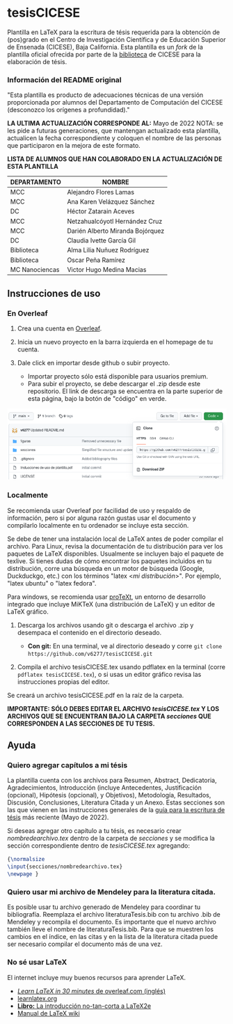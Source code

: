 # tesisCICESE
Plantilla en LaTeX para la escritura de tésis requerida para la obtención de (pos)grado en el Centro de Investigación Científica y de Educación Superior de Ensenada (CICESE), Baja California. Esta plantilla es un *fork* de la plantilla oficial ofrecida por parte de la [biblioteca][biblio-cicese] de CICESE para la elaboración de tésis. 


### Información del README original
"Esta plantilla es producto de adecuaciones técnicas de una versión proporcionada por alumnos del Departamento de Computación del CICESE (desconozco los orígenes a profundidad)."

**LA ULTIMA ACTUALIZACIÓN CORRESPONDE AL:** Mayo de 2022
NOTA: se les pide a futuras generaciones, que mantengan actualizado esta plantilla, actualicen la fecha correspondiente y coloquen el nombre de las personas que participaron en la mejora de este formato.

**LISTA DE ALUMNOS QUE HAN COLABORADO EN LA ACTUALIZACIÓN DE ESTA PLANTILLA**

| DEPARTAMENTO | NOMBRE                 |
|--------------|------------------------|
| MCC | Alejandro Flores Lamas |  
| MCC | Ana Karen Velázquez Sánchez |  
| DC | Héctor Zatarain Aceves |
| MCC | Netzahualcóyotl Hernández Cruz |
| MCC	| Darién Alberto Miranda Bojórquez |
| DC | Claudia Ivette García Gil |
| Biblioteca | Alma Lilia Nuñuez Rodríguez |
| Biblioteca | Oscar Peña Ramírez |
| MC Nanociencas | Victor Hugo Medina Macias |
  

## Instrucciones de uso

### En Overleaf
1. Crea una cuenta en [Overleaf][overleaf].

2. Inicia un nuevo proyecto en la barra izquierda en el homepage de tu cuenta.

3. Dale click en importar desde github o subir proyecto.
   * Importar proyecto sólo está disponible para usuarios premium.
   * Para subir el proyecto, se debe descargar el .zip desde este repositorio. El link de descarga se encuentra en la parte superior de esta página, bajo la botón de "código" en verde.

![Posición del link de descarga](./figuras/descarga.png)

### Localmente
Se recomienda usar Overleaf por facilidad de uso y respaldo de información, pero si por alguna razón gustas usar el documento y compilarlo localmente en tu ordenador se incluye esta sección. 

Se debe de tener una instalación local de LaTeX antes de poder compilar el archivo. Para Linux, revisa la documentación de tu distribución para ver los paquetes de LaTeX disponibles. Usualmente se incluyen bajo el paquete de texlive. Si tienes dudas de cómo encontrar los paquetes incluidos en tu distribución, corre una búsqueda en un motor de búsqueda (Google, Duckduckgo, etc.) con los términos "latex \<*mi distribución*\>". Por ejemplo, "latex ubuntu" o "latex fedora". 

Para windows, se recomienda usar [proTeXt][protext], un entorno de desarrollo integrado que incluye MiKTeX (una distribución de LaTeX) y un editor de LaTeX gráfico. 

1. Descarga los archivos usando git o descarga el archivo .zip y desempaca el contenido en el directorio deseado.
   * **Con git:** En una terminal, ve al directorio deseado y corre `git clone https://github.com/v6277/tesisCICESE.git`

2. Compila el archivo tesisCICESE.tex usando pdflatex en la terminal (corre `pdflatex tesisCICESE.tex`), o si usas un editor gráfico revisa las instrucciones propias del editor.

Se creará un archivo tesisCICESE.pdf en la raíz de la carpeta.

**IMPORTANTE: SÓLO DEBES EDITAR EL ARCHIVO *tesisCICESE.tex* Y LOS ARCHIVOS QUE SE ENCUENTRAN BAJO LA CARPETA *secciones* QUE CORRESPONDEN A LAS SECCIONES DE TU TESIS.**

## Ayuda
### Quiero agregar capítulos a mi tésis
La plantilla cuenta con los archivos para Resumen, Abstract, Dedicatoria, Agradecimientos, Introducción (incluye Antecedentes, Justificación (opcional), Hipótesis (opcional), y Objetivos), Metodología, Resultados, Discusión, Conclusiones, Literatura Citada y un Anexo. Estas secciones son las que vienen en las instrucciones generales de la [guía para la escritura de tésis][guiaTesis] más reciente (Mayo de 2022). 

Si deseas agregar otro capítulo a tu tésis, es necesario crear *nombredearchivo.tex* dentro de la carpeta de *secciones* y se modifica la sección correspondiente dentro de *tesisCICESE.tex* agregando: 
```tex
{\normalsize 
\input{secciones/nombredearchivo.tex}
\newpage }
```


### Quiero usar mi archivo de Mendeley para la literatura citada.
Es posible usar tu archivo generado de Mendeley para coordinar tu bibliografía. Reemplaza el archivo literaturaTesis.bib con tu archivo .bib de Mendeley y recompila el documento. Es importante que el nuevo archivo también lleve el nombre de literaturaTesis.bib. Para que se muestren los cambios en el índice, en las citas y en la lista de la literatura citada puede ser necesario compilar el documento más de una vez. 

### No sé usar LaTeX
El internet incluye muy buenos recursos para aprender LaTeX.

* [*Learn LaTeX in 30 minutes* de overleaf.com (inglés)][learnlatexoverleaf]
* [learnlatex.org][learnlatex]
* [**Libro:** La introducción no-tan-corta a LaTeX2e][learnlatex2e]
* [Manual de LaTeX wiki][latexwiki]

[biblio-cicese]: https://biblioteca.cicese.mx/
[overleaf]: https://www.overleaf.com/
[protext]: https://tug.org/protext/
[guiaTesis]: ./guia_tesis_04-20-2022.docx
[learnlatexoverleaf]: https://es.overleaf.com/learn/latex/Learn_LaTeX_in_30_minutes
[learnlatex]:https://www.learnlatex.org/es/
[learnlatex2e]: https://lorca.act.uji.es/curso/latex/documento/lshort-a4.pdf
[latexwiki]: https://es.wikibooks.org/wiki/Manual_de_LaTeX